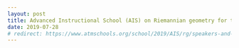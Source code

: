```yaml
---
layout: post
title: Advanced Instructional School (AIS) on Riemannian geometry for the period July 8 to July 20, 2019.
date: 2019-07-28
# redirect: https://www.atmschools.org/school/2019/AIS/rg/speakers-and-syllabus
---
```


<!-- [Visit this page <br> -->
<!-- https://www.atmschools.org/school/2019/AIS/rg/speakers-and-syllabus](https://www.atmschools.org/school/2019/AIS/rg/speakers-and-syllabus) -->
